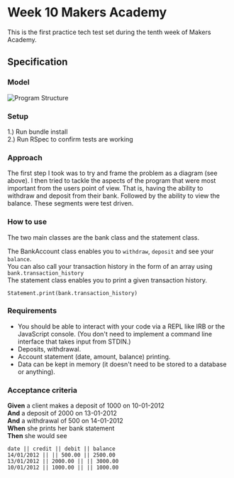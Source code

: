 # Week 10 Makers Academy
This is the first practice tech test set during the tenth week of Makers Academy.

## Specification

### Model

![Program Structure](https://image.ibb.co/cp5xtc/Bank_Tech_Test_Diagram.jpg)

### Setup

1.) Run bundle install  
2.) Run RSpec to confirm tests are working

### Approach

The first step I took was to try and frame the problem as a diagram (see above). I then tried to tackle the aspects of the program that were most important from the users point of view. That is, having the ability to withdraw and deposit from their bank. Followed by the ability to view the balance. These segments were test driven.

### How to use

The two main classes are the bank class and the statement class.

The BankAccount class enables you to `withdraw`, `deposit` and see your `balance`.    
You can also call your transaction history in the form of an array using `bank.transaction_history`  
The statement class enables you to print a given transaction history.   

`Statement.print(bank.transaction_history)`

### Requirements

* You should be able to interact with your code via a REPL like IRB or the JavaScript console.  (You don't need to implement a command line interface that takes input from STDIN.)
* Deposits, withdrawal.
* Account statement (date, amount, balance) printing.
* Data can be kept in memory (it doesn't need to be stored to a database or anything).

### Acceptance criteria

**Given** a client makes a deposit of 1000 on 10-01-2012  
**And** a deposit of 2000 on 13-01-2012  
**And** a withdrawal of 500 on 14-01-2012  
**When** she prints her bank statement  
**Then** she would see

```
date || credit || debit || balance
14/01/2012 || || 500.00 || 2500.00
13/01/2012 || 2000.00 || || 3000.00
10/01/2012 || 1000.00 || || 1000.00
```
